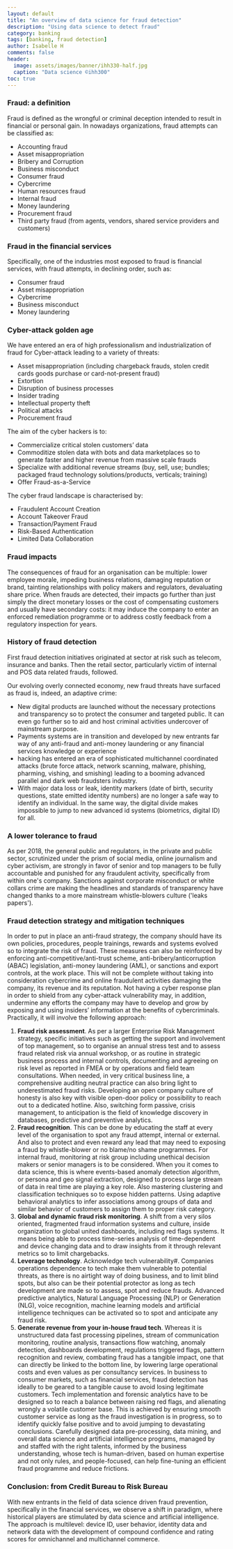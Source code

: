 ```yaml
---
layout: default
title: "An overview of data science for fraud detection"
description: "Using data science to detect fraud"
category: banking
tags: [banking, fraud detection]
author: Isabelle H
comments: false
header:
  image: assets/images/banner/ihh330-half.jpg
  caption: "Data science ©ihh300"
toc: true
---
```


### Fraud: a definition

Fraud is defined as the wrongful or criminal deception intended to result in financial or personal gain.
In nowadays organizations, fraud attempts can be classified as:
* Accounting fraud
* Asset misappropriation
* Bribery and Corruption
* Business misconduct
* Consumer fraud
* Cybercrime
* Human resources fraud
* Internal fraud
* Money laundering
* Procurement fraud
* Third party fraud (from agents, vendors, shared service providers and customers)

### Fraud in the financial services

Specifically, one of the industries most exposed to fraud is financial services, with fraud attempts, in declining order, such as:
* Consumer fraud
* Asset misappropriation
* Cybercrime
* Business misconduct
* Money laundering

### Cyber-attack golden age

We have entered an era of high professionalism and industrialization of fraud for Cyber-attack  leading to a variety of threats:
* Asset misappropriation (including chargeback frauds, stolen credit cards goods purchase or card-not-present fraud)
* Extortion
* Disruption of business processes
* Insider trading
* Intellectual property theft
* Political attacks
* Procurement fraud

The aim of the cyber hackers is to:

* Commercialize critical stolen customers’ data
* Commoditize stolen data with bots and data marketplaces so to generate faster and higher revenue from massive scale frauds
* Specialize with additional revenue streams (buy, sell, use; bundles; packaged fraud technology solutions/products, verticals; training) 
* Offer Fraud-as-a-Service

The cyber fraud landscape is characterised by:
* Fraudulent Account Creation
* Account Takeover Fraud
* Transaction/Payment Fraud
* Risk-Based Authentication
* Limited Data Collaboration

### Fraud impacts

The consequences of fraud for an organisation can be multiple: lower employee morale, impeding business relations, damaging reputation or brand, tainting relationships with policy makers and regulators, devaluating share price. When frauds are detected, their impacts go further than just simply the direct monetary losses or the cost of compensating customers and usually have secondary costs: it may induce the company to enter an enforced remediation programme or to address costly feedback from a regulatory inspection for years.

### History of fraud detection

First fraud detection initiatives originated at sector at risk such as telecom, insurance and banks. Then the retail sector, particularly victim of internal and POS data related frauds, followed. 

Our evolving overly connected economy, new fraud threats have surfaced as fraud is, indeed, an adaptive crime:
* New digital products are launched without the necessary protections and transparency so to protect the consumer and targeted public. It can even go further so to aid and host criminal activities undercover of mainstream purpose.
* Payments systems are in transition and developed by new entrants far way of any anti-fraud and anti-money laundering or any financial services knowledge or experience
* hacking has entered an era of sophisticated multichannel coordinated attacks (brute force attack, network scanning, malware, phishing, pharming, vishing, and smishing) leading to a booming advanced parallel and dark web fraudsters industry. 
* With major data loss or leak, identity markers (date of birth, security questions, state emitted identity numbers) are no longer a safe way to identify an individual. In the same way, the digital divide makes impossible to jump to new advanced id systems (biometrics, digital ID) for all.


### A lower tolerance to fraud

As per 2018, the general public and regulators, in the private and public sector, scrutinized under the prism of social media, online journalism and cyber activism, are strongly in favor of senior and top managers to be fully accountable  and punished for any fraudulent activity, specifically from within one's company. Sanctions against corporate misconduct or white collars crime are making the headlines and standards of transparency have changed thanks to a more mainstream whistle-blowers culture ('leaks papers').

### Fraud detection strategy and mitigation techniques

In order to put in place an anti-fraud strategy, the company should have its own policies, procedures, people trainings, rewards and systems evolved so to integrate the risk of fraud. These measures can also be reinforced by enforcing anti-competitive/anti-trust scheme, anti-bribery/anticorruption (ABAC) legislation, anti-money laundering (AML), or sanctions and export controls, at the work place. This will not be complete without taking into consideration cybercrime and online fraudulent activities damaging the company, its revenue and its reputation. Not having a cyber response plan in order to shield from any cyber-attack vulnerability may, in addition, undermine any efforts the company may have to develop and grow by exposing and using insiders’ information at the benefits of cybercriminals.
Practically, it will involve the following approach:
1. **Fraud risk assessment**. As per a larger Enterprise Risk Management strategy, specific initiatives such as getting the support and involvement of top management, so to organise an annual stress test and to assess fraud related risk via annual workshop, or as routine in strategic business process and internal controls, documenting and agreeing on risk level as reported in FMEA or by operations and field team consultations. When needed, in very critical business line, a comprehensive auditing neutral practice can also bring light to underestimated fraud risks. Developing an open company culture of honesty is also key with visible open-door policy or possibility to reach out to a dedicated hotline. Also, switching form passive, crisis management, to anticipation is the field of knowledge discovery in databases, predictive and preventive analytics.
2. **Fraud recognition**. This can be done by educating the staff at every level of the organisation to spot any fraud attempt, internal or external. And also to protect and even reward any lead that may need to exposing a fraud by whistle-blower or no blame/no shame programmes. For internal fraud, monitoring at risk group including unethical decision makers or senior managers is to be considered. When you it comes to data science, this is where events-based anomaly detection algorithm, or persona and geo signal extraction, designed to process large stream of data in real time are playing a key role. Also mastering clustering and classification techniques so to expose hidden patterns. Using adaptive behavioral analytics to infer associations among groups of data and similar behavior of customers to assign them to proper risk category.
3. **Global and dynamic fraud risk monitoring**. A shift from a very silos oriented, fragmented fraud information systems and culture, inside organization to global united dashboards, including red flags systems. It means being able to process time-series analysis of time-dependent and device changing data and to draw insights from it through relevant metrics so to limit chargebacks.
4. **Leverage technology**. Acknowledge tech vulnerability#. Companies operations dependence to tech make them vulnerable to potential threats, as there is no airtight way of doing business, and to limit blind spots, but also can be their potential protector as long as tech development are made so to assess, spot and reduce frauds. Advanced  predictive analytics, Natural Language Processing (NLP) or Generation (NLG), voice recognition, machine learning models and artificial intelligence techniques can be activated so to spot and anticipate any fraud risk.
5. **Generate revenue from your in-house fraud tech**. Whereas it is unstructured data fast processing pipelines, stream of communication monitoring, routine analysis, transactions flow watching, anomaly detection, dashboards development, regulations triggered flags, pattern recognition and review, combating fraud has a tangible impact, one that can directly be linked to the bottom line, by lowering large operational costs and even values as per consultancy services. In business to consumer markets, such as financial services, fraud detection has ideally to be geared to a tangible cause to avoid losing legitimate customers. Tech implementation and forensic analytics have to be designed so to reach a balance between raising red flags, and alienating wrongly a volatile customer base. This is achieved by ensuring smooth customer service as long as the fraud investigation is in progress, so to identify quickly false positive and to avoid jumping to devastating conclusions. Carefully designed data pre-processing, data mining, and overall data science and artificial intelligence programs, managed by and staffed with the right talents, informed by the business understanding, whose tech is human-driven, based on human expertise and not only rules, and people-focused, can help fine-tuning an efficient fraud programme and reduce frictions.

### Conclusion: from Credit Bureau to Risk Bureau

With new entrants in the field of data science driven fraud prevention, specifically in the financial services, we observe a shift in paradigm, where historical players are stimulated by data science and artificial intelligence. The approach is multilevel: device ID, user behavior, identity data and network data with the development of compound confidence and rating scores for omnichannel and multichannel commerce.
